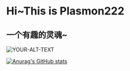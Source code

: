 # Hi~This is Plasmon222

## 一个有趣的灵魂~


<picture>
 <source media="(prefers-color-scheme: dark)" srcset="https://bu.dusays.com/2023/05/12/645e45a3a55e1.jpg">
 <source media="(prefers-color-scheme: light)" srcset="https://bu.dusays.com/2023/05/12/645e45a3a55e1.jpg">
 <img alt="YOUR-ALT-TEXT" src="https://bu.dusays.com/2023/05/12/645e45a3a55e1.jpg">
</picture>


[![Anurag's GitHub stats](https://github-readme-stats.vercel.app/api?username=Plasmon222&show_icons=true&show_icons=true&theme=radical)](https://github.com/anuraghazra/github-readme-stats)
